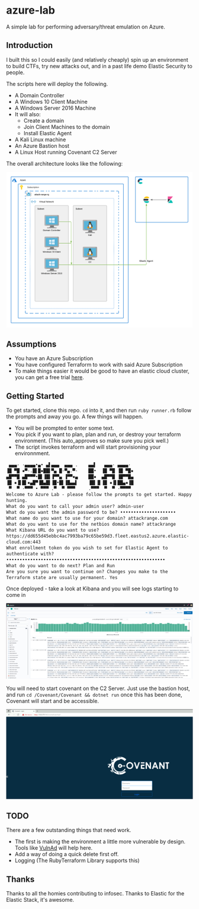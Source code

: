 # azure-lab
A simple lab for performing adversary/threat emulation on Azure. 


## Introduction
I built this so I could easily (and relatively cheaply) spin up an environment to build CTFs, try new attacks out, and in a past life demo Elastic Security to people. 

The scripts here will deploy the following. 

- A Domain Controller
- A Windows 10 Client Machine
- A Windows Server 2016 Machine
- It will also:
  - Create a domain 
  - Join Client Machines to the domain
  - Install Elastic Agent 
- A Kali Linux machine
- An Azure Bastion host 
- A Linux Host running Covenant C2 Server

The overall architecture looks like the following: 

![Architectural Representation of the Azure Lab](./screenshots/azure-lab-overview.png)
## Assumptions
- You have an Azure Subscription
- You have configured Terraform to work with said Azure Subscription
- To make things easier it would be good to have an elastic cloud cluster, you can get a free trial [here](https://www.elastic.co/cloud/elasticsearch-service/signup).


## Getting Started 
To get started, clone this repo. `cd` into it, and then run `ruby runner.rb` follow the prompts and away you go. A few things will happen. 
- You will be prompted to enter some text. 
- You pick if you want to plan, plan and run, or destroy your terraform environment. (This auto_approves so make sure you pick well.) 
- The script invokes terraform and will start provisioning your environnment. 

```
 ▄▄▄· ·▄▄▄▄•▄• ▄▌▄▄▄  ▄▄▄ .    ▄▄▌   ▄▄▄· ▄▄▄▄·
▐█ ▀█ ▪▀·.█▌█▪██▌▀▄ █·▀▄.▀·    ██•  ▐█ ▀█ ▐█ ▀█▪
▄█▀▀█ ▄█▀▀▀•█▌▐█▌▐▀▀▄ ▐▀▀▪▄    ██▪  ▄█▀▀█ ▐█▀▀█▄
▐█ ▪▐▌█▌▪▄█▀▐█▄█▌▐█•█▌▐█▄▄▌    ▐█▌▐▌▐█ ▪▐▌██▄▪▐█
 ▀  ▀ ·▀▀▀ • ▀▀▀ .▀  ▀ ▀▀▀     .▀▀▀  ▀  ▀ ·▀▀▀▀
Welcome to Azure Lab - please follow the prompts to get started. Happy hunting.
What do you want to call your admin user? admin-user
What do you want the admin password to be? •••••••••••••••••••••
What name do you want to use for your domain? attackrange.com
What do you want to use for the netbios domain name? attackrange
What Kibana URL do you want to use? https://dd655d45ebbc4ac7993ba79c65be59d3.fleet.eastus2.azure.elastic-cloud.com:443
What enrollment token do you wish to set for Elastic Agent to authenticate with? ••••••••••••••••••••••••••••••••••••••••••••••••••••••••••••
What do you want to do next? Plan and Run
Are you sure you want to continue on? Changes you make to the Terraform state are usually permanent. Yes
``` 
Once deployed - take a look at Kibana and you will see logs starting to come in

![Kibana Discover View showing logs from Agent](./screenshots/elastic-discover.png)

You will need to start covenant on the C2 Server. Just use the bastion host, and run `cd /Covenant/Covenant && dotnet run` once this has been done, Covenant will start and be accessible.

![Screenshot showing the Covenant login page](./screenshots/covenant-installed.png)
## TODO

There are a few outstanding things that need work. 

- The first is making the environment a little more vulnerable by design. Tools like [VulnAd](https://github.com/WazeHell/vulnerable-AD) will help here. 
- Add a way of doing a quick delete first off.
- Logging (The RubyTerraform Library supports this)

## Thanks 
Thanks to all the homies contributing to infosec. 
Thanks to Elastic for the Elastic Stack, it's awesome. 

